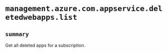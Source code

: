 # `management.azure.com.appservice.deletedwebapps.list`

## `summary`
Get all deleted apps for a subscription.


